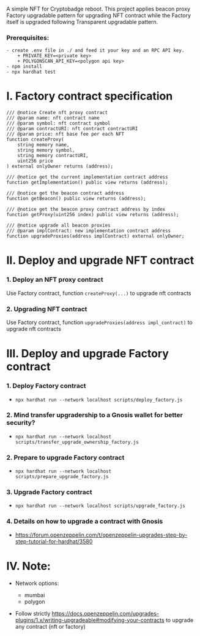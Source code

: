 A simple NFT for Cryptobadge reboot. This project applies beacon proxy Factory upgradable pattern for upgrading NFT contract while the Factory itself is upgraded following Transparent upgradable pattern.

### Prerequisites:

    - create .env file in ./ and feed it your key and an RPC API key.
        + PRIVATE_KEY=<private key>
        + POLYGONSCAN_API_KEY=<polygon api key>
    - npm install
    - npx hardhat test

# I. Factory contract specification

    /// @notice Create nft proxy contract
    /// @param name: nft contract name
    /// @param symbol: nft contract symbol
    /// @param contractURI: nft contract contractURI
    /// @param price: nft base fee per each NFT
    function createProxy(
        string memory name,
        string memory symbol,
        string memory contractURI,
        uint256 price
    ) external onlyOwner returns (address);

    /// @notice get the current implementation contract address
    function getImplementation() public view returns (address);

    /// @notice get the beacon contract address
    function getBeacon() public view returns (address);

    /// @notice get the beacon proxy contract address by index
    function getProxy(uint256 index) public view returns (address);

    /// @notice upgrade all beacon proxies
    /// @param implContract: new implementation contract address
    function upgradeProxies(address implContract) external onlyOwner;
# II. Deploy and upgrade NFT contract
### 1. Deploy an NFT proxy contract
Use Factory contract, function `createProxy(...)` to upgrade nft contracts
### 2. Upgrading NFT contract
Use Factory contract, function `upgradeProxies(address impl_contract)` to upgrade nft contracts

# III. Deploy and upgrade Factory contract
### 1. Deploy Factory contract
- `npx hardhat run --network localhost scripts/deploy_factory.js`

### 2. Mind transfer upgradership to a Gnosis wallet for better security?
- `npx hardhat run --network localhost scripts/transfer_upgrade_ownership_factory.js`
### 2. Prepare to upgrade Factory contract
- `npx hardhat run --network localhost scripts/prepare_upgrade_factory.js`
### 3. Upgrade Factory contract
- `npx hardhat run --network localhost scripts/upgrade_factory.js`

### 4. Details on how to upgrade a contract with Gnosis
- https://forum.openzeppelin.com/t/openzeppelin-upgrades-step-by-step-tutorial-for-hardhat/3580

# IV. Note:

- Network options:
    - mumbai
    - polygon

- Follow strictly https://docs.openzeppelin.com/upgrades-plugins/1.x/writing-upgradeable#modifying-your-contracts to upgrade any contract (nft or factory)
